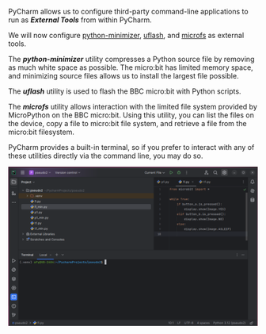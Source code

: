 PyCharm allows us to configure third-party command-line applications to run as 
**_External Tools_** from within PyCharm. 

We will now configure [python-minimizer](https://github.com/agroden/python-minimizer), 
[uflash](https://github.com/ntoll/uflash), 
and [microfs](https://github.com/ntoll/microfs) as external tools.

The **_python-minimizer_** utility compresses a Python source file by removing as much
white space as possible. The micro:bit has limited memory space, and minimizing
source files allows us to install the largest file possible.

The **_uflash_** utility is used to flash the BBC micro:bit with Python scripts.

The **_microfs_** utility allows interaction with the limited file system provided 
by MicroPython on the BBC micro:bit. Using this utility, you can list the files 
on the device, copy a file to micro:bit file system, and retrieve a file from the
micro:bit filesystem.

PyCharm provides a built-in terminal, so if you prefer to interact with 
any of these utilities directly via the command line, you may do so.

 
![](./images/terminal.png)
